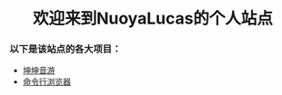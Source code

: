 <h1 style="text-align:center">欢迎来到NuoyaLucas的个人站点</h1>
<h3> 以下是该站点的各大项目：</h3>
<ul>
   <li><a href="/kunkun">坤坤音游</a></li>
   <li><a href="/command_browser">命令行浏览器</a></li>
</ul>
    
